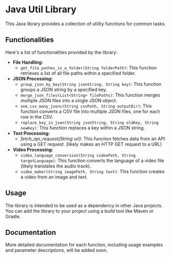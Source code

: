 # Java Util Library

This Java library provides a collection of utility functions for common tasks. 

## Functionalities

Here's a list of functionalities provided by the library:

* **File Handling:**
    * `get_file_pathes_in_a_folder(String folderPath)`: This function retrieves a list of all file paths within a specified folder.
* **JSON Processing:**
    * `group_json_by_key(String jsonString, String key)`: This function groups a JSON string by a specified key.
    * `merge_json_files(List<String> filePaths)`: This function merges multiple JSON files into a single JSON object.
    * `one_csv_many_jsons(String csvPath, String outputDir)`: This function converts a CSV file into multiple JSON files, one for each row in the CSV.
    * `replace_key_in_json(String jsonString, String oldKey, String newKey)`: This function replaces a key within a JSON string.
* **Text Processing:**
    *  *fetch_api_request(String url)*: This function fetches data from an API using a GET request. (likely makes an HTTP GET request to a URL)
* **Video Processing:**
    * `video_language_conversion(String videoPath, String targetLanguage)`: This function converts the language of a video file (likely translates the audio track).
    * `video_maker(String imagePath, String text)`: This function creates a video from an image and text.

## Usage

The library is intended to be used as a dependency in other Java projects. You can add the library to your project using a build tool like Maven or Gradle.

## Documentation

More detailed documentation for each function, including usage examples and parameter descriptions, will be added soon.
